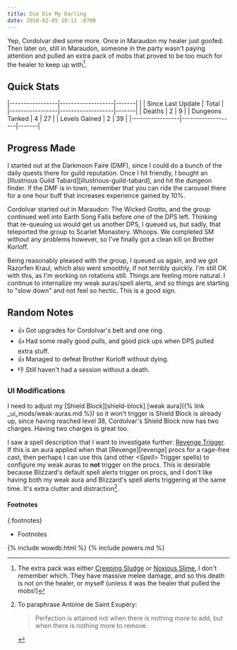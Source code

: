 ```yaml
---
title: Die Die My Darling
date: 2018-02-05 18:11 -0700
---
```

Yep, Cordolvar died some more. Once in Maraudon my healer just goofed. Then later on, still in Maraudon, someone in the party wasn't paying attention and pulled an extra pack of mobs that proved to be too much for the healer to keep up with[^1].

## Quick Stats

|-----------------|-------------------|-------|
|                 | Since Last Update | Total |
|-----------------|-------------------|-------|
| Deaths          | 2                 | 9     |
| Dungeons Tanked | 4                 | 27    |
| Levels Gained   | 2                 | 39    |
|-----------------|-------------------|-------|

## Progress Made

I started out at the Darkmoon Faire (DMF), since I could do a bunch of the daily quests there for guild reputation. Once I hit friendly, I bought an [Illustrious Guild Tabard][illustrious-guild-tabard], and hit the dungeon finder. If the DMF is in town, remember that you can ride the carousel there for a one hour buff that increases experience gained by 10%.

Cordolvar started out in Maraudon: The Wicked Grotto, and the group continued well into Earth Song Falls before one of the DPS left. Thinking that re-queuing us would get us another DPS, I queued us, but sadly, that teleported the group to Scarlet Monastery. Whoops. We completed SM without any problems however, so I've finally got a clean kill on Brother Korloff.

Being reasonably pleased with the group, I queued us again, and we got Razorfen Kraul, which also went smoothly, if not terribly quickly. I'm still OK with this, as I'm working on rotations still. Things are feeling more natural. I continue to internalize my weak auras/spell alerts, and so things are starting to "slow down" and not feel so hectic. This is a good sign.

## Random Notes

* &#x1f44d; Got upgrades for Cordolvar's belt and one ring.
* &#x1f44d; Had some really good pulls, and good pick ups when DPS pulled extra stuff.
* &#x1f44d; Managed to defeat Brother Korloff without dying.
* &#x1f44e; _Still_ haven't had a session without a death.

### UI Modifications

I need to adjust my [Shield Block][shield-block] [weak aura]({% link _ui_mods/weak-auras.md %}) so it won't trigger is Shield Block is already up, since having reached level 38, Cordolvar's Shield Block now has two charges. Having two charges is great too.

I saw a spell description that I want to investigate further: [Revenge Trigger](http://www.wowdb.com/spells/5301-revenge-trigger). If this is an aura applied when that [Revenge][revenge] procs for a rage-free cast, then perhaps I can use this (and other _&lt;Spell&gt;_ Trigger spells) to configure my weak auras to **not** trigger on the procs. This is desirable because Blizzard's default spell alerts trigger on procs, and I don't like having both my weak aura and Blizzard's spell alerts triggering at the same time. It's extra clutter and distraction[^2].

#### Footnotes

{:footnotes}
* Footnotes

[^1]:
    The extra pack was either [Creeping Sludge](http://www.wowdb.com/npcs/12222-creeping-sludge) or [Noxious Slime](http://www.wowdb.com/npcs/12221-noxious-slime), I don't remember which. They have massive melee damage, and so this death is not on the healer, or myself (unless it was the healer that pulled the mobs!)

[^2]:
    To paraphrase Antoine de Saint Exupéry:

    > Perfection is attained not when there is nothing more to add, but when there is nothing more to remove.

{% include wowdb.html %}
{% include powers.md %}
